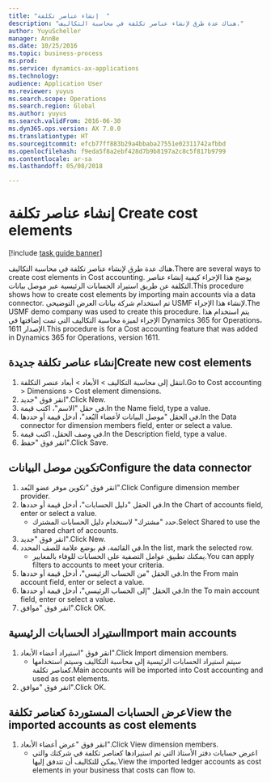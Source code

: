 ```yaml
--- 
title: "إنشاء عناصر تكلفة  "
description: "هناك عدة طرق لإنشاء عناصر تكلفة في محاسبة التكاليف."
author: YuyuScheller
manager: AnnBe
ms.date: 10/25/2016
ms.topic: business-process
ms.prod: 
ms.service: dynamics-ax-applications
ms.technology: 
audience: Application User
ms.reviewer: yuyus
ms.search.scope: Operations
ms.search.region: Global
ms.author: yuyus
ms.search.validFrom: 2016-06-30
ms.dyn365.ops.version: AX 7.0.0
ms.translationtype: HT
ms.sourcegitcommit: efcb77ff883b29a4bbaba27551e02311742afbbd
ms.openlocfilehash: f9eda5f8a2ebf428d7b9b8197a2c8c5f817b9799
ms.contentlocale: ar-sa
ms.lasthandoff: 05/08/2018

---
```

# <a name="create-cost-elements"></a><span data-ttu-id="0ad2d-103">إنشاء عناصر تكلفة  </span><span class="sxs-lookup"><span data-stu-id="0ad2d-103">Create cost elements</span></span> 

[!include [task guide banner](../../includes/task-guide-banner.md)]

<span data-ttu-id="0ad2d-104">هناك عدة طرق لإنشاء عناصر تكلفة في محاسبة التكاليف.</span><span class="sxs-lookup"><span data-stu-id="0ad2d-104">There are several ways to create cost elements in Cost accounting.</span></span> <span data-ttu-id="0ad2d-105">يوضح هذا الإجراء كيفية إنشاء عناصر التكلفة عن طريق استيراد الحسابات الرئيسية عبر موصل بيانات.</span><span class="sxs-lookup"><span data-stu-id="0ad2d-105">This procedure shows how to create cost elements by importing main accounts via a data connector.</span></span> <span data-ttu-id="0ad2d-106">تم استخدام شركة بيانات العرض التوضيحي USMF لإنشاء هذا الإجراء.</span><span class="sxs-lookup"><span data-stu-id="0ad2d-106">The USMF demo company was used to create this procedure.</span></span> <span data-ttu-id="0ad2d-107">يتم استخدام هذا الإجراء لميزة محاسبة التكاليف التي تمت إضافتها في Dynamics 365 for Operations، الإصدار 1611.</span><span class="sxs-lookup"><span data-stu-id="0ad2d-107">This procedure is for a Cost accounting feature that was added in Dynamics 365 for Operations, version 1611.</span></span>


## <a name="create-new-cost-elements"></a><span data-ttu-id="0ad2d-108">إنشاء عناصر تكلفة جديدة</span><span class="sxs-lookup"><span data-stu-id="0ad2d-108">Create new cost elements</span></span>
1. <span data-ttu-id="0ad2d-109">انتقل إلى محاسبة التكاليف > الأبعاد > أبعاد عنصر التكلفة.</span><span class="sxs-lookup"><span data-stu-id="0ad2d-109">Go to Cost accounting > Dimensions > Cost element dimensions.</span></span>
2. <span data-ttu-id="0ad2d-110">انقر فوق "جديد".</span><span class="sxs-lookup"><span data-stu-id="0ad2d-110">Click New.</span></span>
3. <span data-ttu-id="0ad2d-111">في حقل "الاسم"، اكتب قيمة.</span><span class="sxs-lookup"><span data-stu-id="0ad2d-111">In the Name field, type a value.</span></span>
4. <span data-ttu-id="0ad2d-112">في الحقل "موصل البيانات لأعضاء البُعد‬"، أدخل قيمة أو حددها.</span><span class="sxs-lookup"><span data-stu-id="0ad2d-112">In the Data connector for dimension members field, enter or select a value.</span></span>
5. <span data-ttu-id="0ad2d-113">في وصف الحقل، اكتب قيمة.</span><span class="sxs-lookup"><span data-stu-id="0ad2d-113">In the Description field, type a value.</span></span>
6. <span data-ttu-id="0ad2d-114">انقر فوق "حفظ".</span><span class="sxs-lookup"><span data-stu-id="0ad2d-114">Click Save.</span></span>

## <a name="configure-the-data-connector"></a><span data-ttu-id="0ad2d-115">تكوين موصل البيانات</span><span class="sxs-lookup"><span data-stu-id="0ad2d-115">Configure the data connector</span></span>
1. <span data-ttu-id="0ad2d-116">انقر فوق "تكوين موفر عضو البُعد".</span><span class="sxs-lookup"><span data-stu-id="0ad2d-116">Click Configure dimension member provider.</span></span>
2. <span data-ttu-id="0ad2d-117">في الحقل "دليل الحسابات"، أدخل قيمة أو حددها.</span><span class="sxs-lookup"><span data-stu-id="0ad2d-117">In the Chart of accounts field, enter or select a value.</span></span>
    * <span data-ttu-id="0ad2d-118">حدد "مشترك" لاستخدام دليل الحسابات المشترك.</span><span class="sxs-lookup"><span data-stu-id="0ad2d-118">Select Shared to use the shared chart of accounts.</span></span>  
3. <span data-ttu-id="0ad2d-119">انقر فوق "جديد".</span><span class="sxs-lookup"><span data-stu-id="0ad2d-119">Click New.</span></span>
4. <span data-ttu-id="0ad2d-120">في القائمة، قم بوضع علامة للصف المحدد.</span><span class="sxs-lookup"><span data-stu-id="0ad2d-120">In the list, mark the selected row.</span></span>
    * <span data-ttu-id="0ad2d-121">يمكنك تطبيق عوامل التصفية على الحسابات للوفاء بالمعايير.</span><span class="sxs-lookup"><span data-stu-id="0ad2d-121">You can apply filters to accounts to meet your criteria.</span></span>  
5. <span data-ttu-id="0ad2d-122">في الحقل "من الحساب الرئيسي‬‬"، أدخل قيمة أو حددها.</span><span class="sxs-lookup"><span data-stu-id="0ad2d-122">In the From main account field, enter or select a value.</span></span>
6. <span data-ttu-id="0ad2d-123">في الحقل "إلى الحساب الرئيسي‬‬‬‬"، أدخل قيمة أو حددها.</span><span class="sxs-lookup"><span data-stu-id="0ad2d-123">In the To main account field, enter or select a value.</span></span>
7. <span data-ttu-id="0ad2d-124">انقر فوق "موافق".</span><span class="sxs-lookup"><span data-stu-id="0ad2d-124">Click OK.</span></span>

## <a name="import-main-accounts"></a><span data-ttu-id="0ad2d-125">استيراد الحسابات الرئيسية</span><span class="sxs-lookup"><span data-stu-id="0ad2d-125">Import main accounts</span></span>
1. <span data-ttu-id="0ad2d-126">انقر فوق "استيراد أعضاء الأبعاد".</span><span class="sxs-lookup"><span data-stu-id="0ad2d-126">Click Import dimension members.</span></span>
    * <span data-ttu-id="0ad2d-127">سيتم استيراد الحسابات الرئيسية إلى محاسبة التكاليف وسيتم استخدامها كعناصر تكلفة.</span><span class="sxs-lookup"><span data-stu-id="0ad2d-127">Main accounts will be imported into Cost accounting and used as cost elements.</span></span>  
2. <span data-ttu-id="0ad2d-128">انقر فوق "موافق".</span><span class="sxs-lookup"><span data-stu-id="0ad2d-128">Click OK.</span></span>

## <a name="view-the-imported-accounts-as-cost-elements"></a><span data-ttu-id="0ad2d-129">عرض الحسابات المستوردة كعناصر تكلفة</span><span class="sxs-lookup"><span data-stu-id="0ad2d-129">View the imported accounts as cost elements</span></span>
1. <span data-ttu-id="0ad2d-130">انقر فوق "عرض أعضاء الأبعاد".</span><span class="sxs-lookup"><span data-stu-id="0ad2d-130">Click View dimension members.</span></span>
    * <span data-ttu-id="0ad2d-131">اعرض حسابات دفتر الأستاذ التي تم استيرادها كعناصر تكلفة في شركتك والتي يمكن للتكاليف أن تتدفق إليها.</span><span class="sxs-lookup"><span data-stu-id="0ad2d-131">View the imported ledger accounts as cost elements in your business that costs can flow to.</span></span>  


